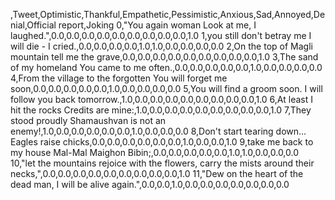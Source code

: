 ,Tweet,Optimistic,Thankful,Empathetic,Pessimistic,Anxious,Sad,Annoyed,Denial,Official report,Joking
0,"You again woman Look at me, I laughed.",0.0,0.0,0.0,0.0,0.0,0.0,0.0,0.0,0.0,1.0
1,you still don't betray me I will die - I cried.,0.0,0.0,0.0,0.0,1.0,1.0,0.0,0.0,0.0,0.0
2,On the top of Magli mountain tell me the grave,0.0,0.0,0.0,0.0,0.0,0.0,0.0,0.0,0.0,1.0
3,The sand of my homeland You came to me often.,0.0,0.0,0.0,0.0,0.0,1.0,0.0,0.0,0.0,0.0
4,From the village to the forgotten You will forget me soon,0.0,0.0,0.0,0.0,0.0,1.0,0.0,0.0,0.0,0.0
5,You will find a groom soon. I will follow you back tomorrow.,1.0,0.0,0.0,0.0,0.0,0.0,0.0,0.0,0.0,1.0
6,At least I hit the rocks Credits are mine:,1.0,0.0,0.0,0.0,0.0,0.0,0.0,0.0,0.0,1.0
7,They stood proudly Shamaushvan is not an enemy!,1.0,0.0,0.0,0.0,0.0,0.0,1.0,0.0,0.0,0.0
8,Don't start tearing down… Eagles raise chicks,0.0,0.0,0.0,0.0,0.0,0.0,1.0,0.0,0.0,1.0
9,take me back to my house Mal-Mal Maighon Bibin;,0.0,0.0,0.0,0.0,0.0,1.0,1.0,0.0,0.0,0.0
10,"let the mountains rejoice with the flowers, carry the mists around their necks,",0.0,0.0,0.0,0.0,0.0,0.0,0.0,0.0,0.0,1.0
11,"Dew on the heart of the dead man, I will be alive again.",0.0,0.0,1.0,0.0,0.0,0.0,0.0,0.0,0.0,0.0
